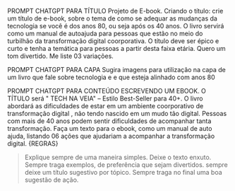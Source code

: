 PROMPT CHATGPT PARA TÍTULO
Projeto de E-book. Criando o título: crie um título de e-book, sobre o tema de como se adequar as mudanças da tecnologia se você é dos anos 80, ou seja após os 40 anos. 
O livro servirá como um manual de autoajuda para pessoas que estão no meio do turbilhão da transformação digital coorporativa. 
O título deve ser épico e curto e tenha a temática para pessoas a partir desta faixa etária. Quero um tom divertido. Me liste 03 variações.

PROMPT CHATGPT PARA CAPA
Sugira imagens para utilização na capa de um livro que fale sobre tecnologia e e que esteja alinhado com anos 80

PROMPT CHATGPT PARA CONTEÚDO
ESCREVENDO UM EBOOK. O TÍTULO será " TECH NA VEIA" – Estilo Best-Seller para 40+. 
O livro abordará as dificuldades de estar em um ambiente coorporativo de transformação digital , não tendo nascido em um mudo tão digital.
Pessoas com mais de 40 anos podem sentir dificuldades de acompanhar tanta transformação.
Faça um texto para o ebook, como um manual de auto ajuda, listando 06 ações que ajudariam a acompanhar a transformação digital. 
{REGRAS} 
> Explique sempre de uma maneira simples. 
> Deixe o texto enxuto.
> Sempre traga exemplos, de preferência que sejam divertidos.
> sempre deixe um título sugestivo por tópico.
> Sempre traga no final uma boa sugestão de ação. 

